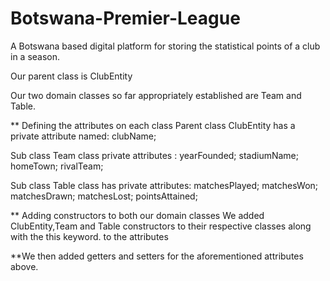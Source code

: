 # Botswana-Premier-League
 A Botswana based digital platform for storing the statistical points of a club in a season.

 Our parent class is ClubEntity

 Our two domain classes so far appropriately established are Team and Table.



** Defining the attributes on each class
 Parent class ClubEntity has a private attribute named:
 clubName;


Sub class Team class private attributes :
  yearFounded;
  stadiumName;
  homeTown;
  rivalTeam;

Sub class Table class has private attributes:
  matchesPlayed;
  matchesWon;
  matchesDrawn;
  matchesLost;
  pointsAttained;

** Adding constructors to both our domain classes
We added ClubEntity,Team and Table constructors to their respective classes along with the this keyword. to the attributes

**We then added getters and setters for the aforementioned attributes above.
